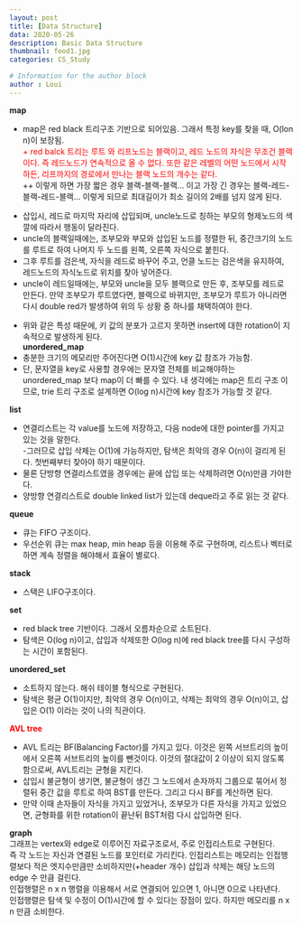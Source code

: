 ```yaml
---
layout: post
title: [Data Structure]
data: 2020-05-26
description: Basic Data Structure
thumbnail: food1.jpg
categories: CS_Study

# Information for the author block
author : Loui
---
```


**map**     
- map은 red black 트리구조 기반으로 되어있음. 그래서 특정 key를 찾을 때, O(lon n)이 보장됨.     
<span style="color:red">+ red balck 트리는 루트 와 리프노드는 블랙이고, 레드 노드의 자식은 무조건 블랙이다. 즉 레드노드가 연속적으로 올 수 없다. 또한 같은 레벨의 어떤 노드에서 시작하든, 리프까지의 경로에서 만나는 블랙 노드의 개수는 같다. </span>     
++ 이렇게 하면 가장 짧은 경우 블랙-블랙-블랙… 이고 가장 긴 경우는 블랙-레드-블랙-레드-블랙… 이렇게 되므로 최대길이가 최소 길이의 2배를 넘지 않게 된다.     
+ 삽입시, 레드로 마지막 자리에 삽입되며, uncle노드로 칭하는 부모의 형제노드의 색깔에 따라서 행동이 달라진다.     
+ uncle의 블랙일때에는, 조부모와 부모와 삽입된 노드를 정렬한 뒤, 중간크기의 노드를 루트로 하여 나머지 두 노드를 왼쪽, 오른쪽 자식으로 붙힌다.     
+ 그후 루트를 검은색, 자식을 레드로 바꾸어 주고, 언클 노드는 검은색을 유지하여, 레드노드의 자식노드로 위치를 찾아 넣어준다.     
+ uncle이 레드일때에는, 부모와 uncle을 모두 블랙으로 만든 후, 조부모를 레드로 만든다. 만약 조부모가 루트였다면, 블랙으로 바뀌지만, 조부모가 루트가 아니라면 다시 double red가 발생하여 위의 두 상황 중 하나를 채택하여야 한다.     
- 위와 같은 특성 때문에, 키 값의 분포가 고르지 못하면 insert에 대한 rotation이 지속적으로 발생하게 된다.     
**unordered_map**     
- 충분한 크기의 메모리만 주어진다면 O(1)시간에 key 값 참조가 가능함.     
- 단, 문자열을 key로 사용할 경우에는 문자열 전체를 비교해야하는 unordered_map 보다 map이 더 빠를 수 있다. 내 생각에는 map은 트리 구조 이므로, trie 트리 구조로 설계하면 O(log n)시간에 key 참조가 가능할 것 같다.     
   
**list**     
- 연결리스트는 각 value를 노드에 저장하고, 다음 node에 대한 pointer를 가지고 있는 것을 말한다.     
-그러므로 삽입 삭제는 O(1)에 가능하지만, 탐색은 최악의 경우 O(n)이 걸리게 된다. 첫번째부터 찾아야 하기 때문이다.     
- 물론 단방향 연결리스트였을 경우에는 끝에 삽입 또는 삭제하려면 O(n)만큼 가야한다.     
- 양방향 연결리스트로 double linked list가 있는데 deque라고 주로 읽는 것 같다.     
   
**queue**   
- 큐는 FIFO 구조이다.     
- 우선순위 큐는 max heap, min heap 등을 이용해 주로 구현하며, 리스트나 벡터로 하면 계속 정렬을 해야해서 효율이 별로다.     
   
**stack**     
- 스택은 LIFO구조이다.     
   
**set**     
- red black tree 기반이다. 그래서 오름차순으로 소트된다.     
- 탐색은 O(log n)이고, 삽입과 삭제또한 O(log n)에 red black tree를 다시 구성하는 시간이 포함된다.     
   
**unordered_set**   
- 소트하지 않는다. 해쉬 테이블 형식으로 구현된다.     
- 탐색은 평균 O(1)이지만, 최악의 경우 O(n)이고, 삭제는 최악의 경우 O(n)이고, 삽입은 O(1) 이라는 것이 나의 직관이다.     
   
<span style="color:red">**AVL tree**</span>     
- AVL 트리는 BF(Balancing Factor)를 가지고 있다. 이것은 왼쪽 서브트리의 높이에서 오른쪽 서브트리의 높이를 뺀것이다. 이것의 절대값이 2 이상이 되지 않도록 함으로써, AVL트리는 균형을 지킨다.     
- 삽입시 불균형이 생기면, 불균형이 생긴 그 노드에서 손자까지 그룹으로 묶어서 정렬뒤 중간 값을 루트로 하여 BST를 만든다. 그리고 다시 BF를 계산하면 된다.     
- 만약 이때 손자들이 자식을 가지고 있었거나, 조부모가 다른 자식을 가지고 있었으면, 균형화를 위한 rotation이 끝난뒤 BST처럼 다시 삽입하면 된다.     
   
**graph**     
그래프는 vertex와 edge로 이루어진 자료구조로서, 주로 인접리스트로 구현된다.     
즉 각 노드는 자신과 연결된 노드를 포인터로 가리킨다. 인접리스트는 메모리는 인접행렬보다 적은 엣지수만큼만 소비하지만(+header 개수) 삽입과 삭제는 해당 노드의 edge 수 만큼 걸린다.   
인접행렬은 n x n 행렬을 이용해서 서로 연결되어 있으면 1, 아니면 0으로 나타낸다.     
인접행렬은 탐색 및 수정이 O(1)시간에 할 수 있다는 장점이 있다. 하지만 메모리를 n x n 만큼 소비한다.     
   
   
